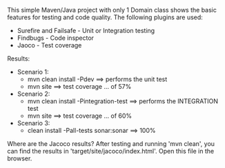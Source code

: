 This simple Maven/Java project with only 1 Domain class shows the basic features for testing and code quality. 
The following plugins are used: 
* Surefire and Failsafe - Unit or Integration testing
* Findbugs - Code inspector
* Jaoco - Test coverage

Results: 
* Scenario 1: 
  * mvn clean install -Pdev               ==> performs the unit test
  * mvn site                              ==> test coverage ... of 57%
* Scenario 2: 
  * mvn clean install -Pintegration-test  ==> performs the INTEGRATION test
  * mvn site                              ==> test coverage ... of 60%
* Scenario 3: 
  * clean install -Pall-tests sonar:sonar ==> 100%  
  
Where are the Jacoco results? 
After testing and running 'mvn clean', you can find the results in 'target/site/jacoco/index.html'. Open this file in the browser. 
